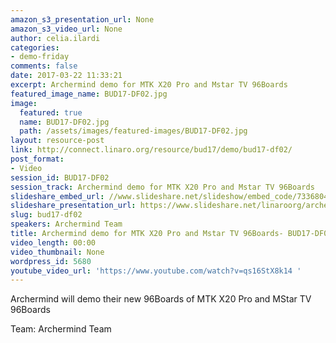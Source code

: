 ```yaml
---
amazon_s3_presentation_url: None
amazon_s3_video_url: None
author: celia.ilardi
categories:
- demo-friday
comments: false
date: 2017-03-22 11:33:21
excerpt: Archermind demo for MTK X20 Pro and Mstar TV 96Boards
featured_image_name: BUD17-DF02.jpg
image:
  featured: true
  name: BUD17-DF02.jpg
  path: /assets/images/featured-images/BUD17-DF02.jpg
layout: resource-post
link: http://connect.linaro.org/resource/bud17/demo/bud17-df02/
post_format:
- Video
session_id: BUD17-DF02
session_track: Archermind demo for MTK X20 Pro and Mstar TV 96Boards
slideshare_embed_url: //www.slideshare.net/slideshow/embed_code/73368041
slideshare_presentation_url: https://www.slideshare.net/linaroorg/archermind-demo-for-mtk-x20-pro-and-mstar-tv-96boards
slug: bud17-df02
speakers: Archermind Team
title: Archermind demo for MTK X20 Pro and Mstar TV 96Boards- BUD17-DF02
video_length: 00:00
video_thumbnail: None
wordpress_id: 5680
youtube_video_url: 'https://www.youtube.com/watch?v=qs16StX8k14 '
---
```


Archermind will demo their new 96Boards of MTK X20 Pro and MStar TV 96Boards

Team: Archermind Team